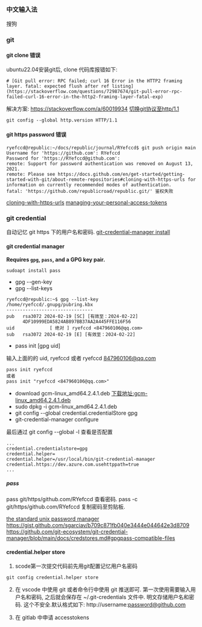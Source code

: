 
### 中文输入法

搜狗

### git

#### git clone 错误

ubuntu22.04安装git后, clone 代码库报错如下:
```
# [Git pull error: RPC failed; curl 16 Error in the HTTP2 framing layer. fatal: expected flush after ref listing](https://stackoverflow.com/questions/72987674/git-pull-error-rpc-failed-curl-16-error-in-the-http2-framing-layer-fatal-exp)
```
解决方案:
https://stackoverflow.com/a/60019934
[切换git协议至http/1.1](https://stackoverflow.com/a/72987945)

```
git config --global http.version HTTP/1.1
```


#### git https password 错误

```
ryefccd@republic:~/docs/republic/journal/RYefccd$ git push origin main
Username for 'https://github.com': RYefccd
Password for 'https://RYefccd@github.com':
remote: Support for password authentication was removed on August 13, 2021.
remote: Please see https://docs.github.com/en/get-started/getting-started-with-git/about-remote-repositories#cloning-with-https-urls for information on currently recommended modes of authentication.
fatal: 'https://github.com/republicroad/republic.git/' 鉴权失败

```

[cloning-with-https-urls](https://docs.github.com/en/get-started/getting-started-with-git/about-remote-repositories#cloning-with-https-urls)
[managing-your-personal-access-tokens](https://docs.github.com/en/authentication/keeping-your-account-and-data-secure/managing-your-personal-access-tokens)



### git credential

自动记忆 git https 下的用户名和密码.
[git-credential-manager install](https://github.com/git-ecosystem/git-credential-manager/blob/release/docs/install.md)

#### git credential manager

**Requires `gpg`, `pass`, and a GPG key pair.** 

	sudoapt install pass

- gpg --gen-key
- gpg --list-keys

```
ryefccd@republic:~$ gpg --list-key
/home/ryefccd/.gnupg/pubring.kbx
--------------------------------
pub   rsa3072 2024-02-19 [SC] [有效至：2024-02-22]
      4DF10999EDA5824AB897BB37AA2A445FFE116F56
uid             [ 绝对 ] ryefccd <847960106@qq.com>
sub   rsa3072 2024-02-19 [E] [有效至：2024-02-22]
```
- pass init [gpg uid]

输入上面的的 uid,  ryefccd 或者 ryefccd <847960106@qq.com>
```
pass init ryefccd
或者
pass init "ryefccd <847960106@qq.com>"
```

- download gcm-linux_amd64.2.4.1.deb    [下载地址:gcm-linux_amd64.2.4.1.deb](https://github.com/git-ecosystem/git-credential-manager/releases/download/v2.4.1/gcm-linux_amd64.2.4.1.deb)
- sudo dpkg -i gcm-linux_amd64.2.4.1.deb
- git config --global credential.credentialStore gpg
- git-credential-manager configure

最后通过 git config --global  -l 查看是否配置

```
...
credential.credentialstore=gpg
credential.helper=
credential.helper=/usr/local/bin/git-credential-manager
credential.https://dev.azure.com.usehttppath=true
...
```

##### pass
pass git/https/github.com/RYefccd       查看密码.
pass -c git/https/github.com/RYefccd  复制密码至剪贴板.

[the standard unix password manager](https://www.passwordstore.org/)
https://gist.github.com/sgarciav/b709c871fb040e3444e044642e3d8709
https://github.com/git-ecosystem/git-credential-manager/blob/main/docs/credstores.md#gpgpass-compatible-files

#### credential.helper store

1.   scode第一次提交代码前先用git配置记忆用户名密码

	git config credential.helper store

2.  在 vscode 中使用 git 或者命令行中使用 git 推送即可. 第一次使用需要输入用户名和密码, 之后就会保存在 ~/.git-credentials 文件中. 明文存储用户名和密码. 这个不安全.默认格式如下:
	http://username:password@github.com

3.  在 gitlab 中申请 accesstokens